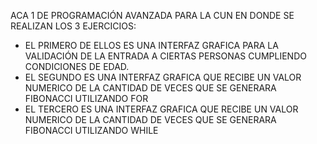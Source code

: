 ACA 1 DE PROGRAMACIÓN AVANZADA PARA LA CUN EN DONDE SE REALIZAN LOS 3 EJERCICIOS:

- EL PRIMERO DE ELLOS ES UNA INTERFAZ GRAFICA PARA LA VALIDACIÓN DE LA ENTRADA A CIERTAS PERSONAS CUMPLIENDO CONDICIONES DE EDAD.
- EL SEGUNDO ES UNA INTERFAZ GRAFICA QUE RECIBE UN VALOR NUMERICO DE LA CANTIDAD DE VECES QUE SE GENERARA FIBONACCI UTILIZANDO FOR
- EL TERCERO ES UNA INTERFAZ GRAFICA QUE RECIBE UN VALOR NUMERICO DE LA CANTIDAD DE VECES QUE SE GENERARA FIBONACCI UTILIZANDO WHILE
